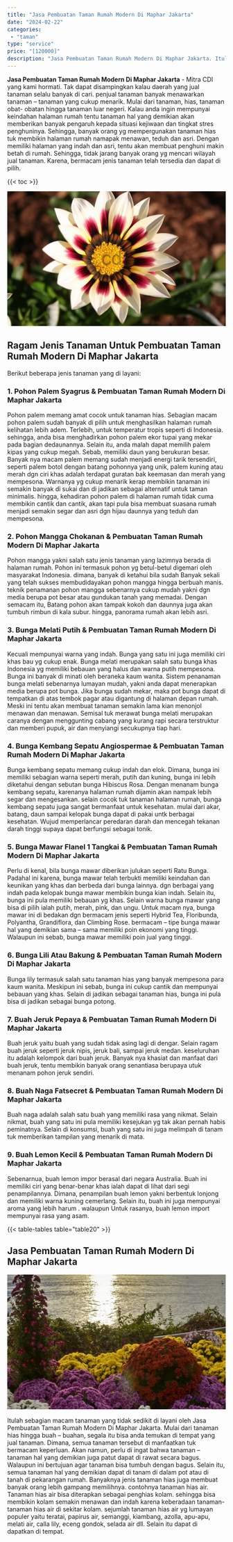 ```yaml
---
title: "Jasa Pembuatan Taman Rumah Modern Di Maphar Jakarta"
date: "2024-02-22"
categories:
 - "taman"
type: "service"
price: "[120000]"
description: "Jasa Pembuatan Taman Rumah Modern Di Maphar Jakarta. Itulah sebagian macam tanaman yang tidak sedikit di layani oleh Jasa Pembuatan Taman Rumah Modern Di Mapha..."
---
```


**Jasa Pembuatan Taman Rumah Modern Di Maphar Jakarta** - Mitra CDI yang kami hormati. Tak dapat disampingkan kalau daerah yang jual tanaman selalu banyak di cari. penjual tanaman banyak menawarkan tanaman – tanaman yang cukup menarik. Mulai dari tanaman, hias, tanaman obat- obatan hingga tanaman luar negeri. Kalau anda ingin mempunyai keindahan halaman rumah tentu tanaman hal yang demikian akan memberikan banyak pengaruh kepada situasi kejiwaan dan tingkat stres penghuninya. Sehingga, banyak orang yg mempergunakan tanaman hias tuk membikin halaman rumah namapak menawan, teduh dan asri. Dengan memiliki halaman yang indah dan asri, tentu akan membuat penghuni makin betah di rumah. Sehingga, tidak jarang banyak orang yg mencari wilayah jual tanaman. Karena, bermacam jenis tanaman telah tersedia dan dapat di pilih.

{{< toc >}}

![Jasa Pembuatan Taman Rumah Modern Di Maphar Jakarta](/images/taman/taman650x400-7.jpg)

## Ragam Jenis Tanaman Untuk Pembuatan Taman Rumah Modern Di Maphar Jakarta

Berikut beberapa jenis tanaman yang di layani:

### 1\. Pohon Palem Syagrus & Pembuatan Taman Rumah Modern Di Maphar Jakarta

Pohon palem memang amat cocok untuk tanaman hias. Sebagian macam pohon palem sudah banyak di pilih untuk menghasilkan halaman rumah kelihatan lebih adem. Terlebih, untuk temperatur tropis seperti di Indonesia. sehingga, anda bisa menghadirkan pohon palem ekor tupai yang mekar pada bagian dedaunannya. Selain itu, anda malah dapat memilih palem kipas yang cukup megah. Sebab, memiliki daun yang berukuran besar. Banyak nya macam palem memang sudah menjadi energi tarik tersendiri, seperti palem botol dengan batang pohonnya yang unik, palem kuning atau merah dgn ciri khas adalah terdapat guratan bak keemasan dan merah yang mempesona. Warnanya yg cukup menarik kerap membikin tanaman ini semakin banyak di sukai dan di jadikan sebagai alternatif untuk taman minimalis. hingga, kehadiran pohon palem di halaman rumah tidak cuma membikin cantik dan cantik, akan tapi pula bisa membuat suasana rumah menjadi semakin segar dan asri dgn hijau daunnya yang teduh dan mempesona.

### 2\. Pohon Mangga Chokanan & Pembuatan Taman Rumah Modern Di Maphar Jakarta

Pohon mangga yakni salah satu jenis tanaman yang lazimnya berada di halaman rumah. Pohon ini termasuk pohon yg betul-betul digemari oleh masyarakat Indonesia. dimana, banyak di ketahui bila sudah Banyak sekali yang telah sukses membudidayakan pohon mangga hingga berbuah manis. teknik penamanan pohon mangga sebenarnya cukup mudah yakni dgn media berupa pot besar atau gundukan tanah yang memadai. Dengan semacam itu, Batang pohon akan tampak kokoh dan daunnya juga akan tumbuh rimbun di kala subur. hingga, panorama rumah akan lebih asri.

### 3\. Bunga Melati Putih & Pembuatan Taman Rumah Modern Di Maphar Jakarta

Kecuali mempunyai warna yang indah. Bunga yang satu ini juga memiliki ciri khas bau yg cukup enak. Bunga melati merupakan salah satu bunga khas Indonesia yg memiliki bebauan yang halus dan warna putih mempesona. Bunga ini banyak di minati oleh beraneka kaum wanita. Sistem penanaman bunga melati sebenarnya lumayan mudah, yakni anda dapat menerapkan media berupa pot bunga. Jika bunga sudah mekar, maka pot bunga dapat di tempatkan di atas tembok pagar atau digantung di halaman depan rumah. Meski ini tentu akan membuat tanaman semakin lama kian menonjol menawan dan menawan. Semisal tuk merawat bunga melati merupakan caranya dengan menggunting cabang yang kurang rapi secara terstruktur dan memberi pupuk, air dan menyiangi secukupnya tiap hari.

### 4\. Bunga Kembang Sepatu Angiospermae & Pembuatan Taman Rumah Modern Di Maphar Jakarta

Bunga kembang sepatu memang cukup indah dan elok. Dimana, bunga ini memiliki sebagian warna seperti merah, putih dan kuning, bunga ini lebih diketahui dengan sebutan bunga Hibiscus Rosa. Dengan menanam bunga kembang sepatu, karenanya halaman rumah dijamin akan nampak lebih segar dan mengesankan. selain cocok tuk tanaman halaman rumah, bunga kembang sepatu juga sangat bermanfaat untuk kesehatan. mulai dari akar, batang, daun sampai kelopak bunga dapat di pakai untk berbagai kesehatan. Wujud memperlancar peredaran darah dan mencegah tekanan darah tinggi supaya dapat berfungsi sebagai tonik.

### 5\. Bunga Mawar Flanel 1 Tangkai & Pembuatan Taman Rumah Modern Di Maphar Jakarta

Perlu di kenal, bila bunga mawar diberikan julukan seperti Ratu Bunga. Padahal ini karena, bunga mawar telah terbukti memiliki keindahan dan keunikan yang khas dan berbeda dari bunga lainnya. dgn berbagai yang indah pada kelopak bunga mawar membikin bunga kian indah. Selain itu, bunga ini pula memiliki bebauan yg khas. Selain warna bunga mawar yang bisa di pilih ialah putih, merah, pink, dan ungu. Untuk macam nya, bunga mawar ini di bedakan dgn bermacam jenis seperti Hybrid Tea, Floribunda, Polyantha, Grandiflora, dan Climbing Rose. bermacam – tipe bunga mawar hal yang demikian sama – sama memiliki poin ekonomi yang tinggi. Walaupun ini sebab, bunga mawar memiliki poin jual yang tinggi.

### 6\. Bunga Lili Atau Bakung & Pembuatan Taman Rumah Modern Di Maphar Jakarta

Bunga lily termasuk salah satu tanaman hias yang banyak mempesona para kaum wanita. Meskipun ini sebab, bunga ini cukup cantik dan mempunyai bebauan yang khas. Selain di jadikan sebagai tanaman hias, bunga ini pula bisa di jadikan sebagai bunga potong.

### 7\. Buah Jeruk Pepaya & Pembuatan Taman Rumah Modern Di Maphar Jakarta

Buah jeruk yaitu buah yang sudah tidak asing lagi di dengar. Selain ragam buah jeruk seperti jeruk nipis, jeruk bali, sampai jeruk medan. keseluruhan itu adalah kelompok dari buah jeruk. Banyak nya khasiat dan manfaat dari buah jeruk, tentu membikin banyak orang senantiasa berupaya utuk menanam pohon jeruk sendiri.

### 8\. Buah Naga Fatsecret & Pembuatan Taman Rumah Modern Di Maphar Jakarta

Buah naga adalah salah satu buah yang memiliki rasa yang nikmat. Selain nikmat, buah yang satu ini pula memiliki kesejukan yg tak akan pernah habis peminatnya. Selain di konsumsi, buah yang satu ini juga melimpah di tanam tuk memberikan tampilan yang menarik di mata.

### 9\. Buah Lemon Kecil & Pembuatan Taman Rumah Modern Di Maphar Jakarta

Sebenarnua, buah lemon impor berasal dari negara Australia. Buah ini memiliki ciri yang benar-benar khas ialah dapat di lihat dari segi penampilannya. Dimana, penampilan buah lemon yakni berbentuk lonjong dan memiliki warna kuning cemerlang. Selain itu, buah ini juga mempunyai aroma yang lebih harum . walaupun Untuk rasanya, buah lemon import mempunyai rasa yang asam.

{{< table-tables table="table20" >}}

## Jasa Pembuatan Taman Rumah Modern Di Maphar Jakarta

![Jasa Pembuatan Taman Rumah Modern Di Maphar Jakarta](/images/taman/taman650x400-17.jpg)

Itulah sebagian macam tanaman yang tidak sedikit di layani oleh Jasa Pembuatan Taman Rumah Modern Di Maphar Jakarta. Mulai dari tanaman hias hingga buah – buahan, segala itu bisa anda temukan di tempat yang jual tanaman. Dimana, semua tanaman tersebut di manfaatkan tuk bermacam keperluan. Akan namun, perlu di ingat bahwa tanaman – tanaman hal yang demikian juga patut dapat di rawat secara bagus. Walaupun ini bertujuan agar tanaman bisa tumbuh dengan bagus. Selain itu, semua tanaman hal yang demikian dapat di tanam di dalam pot atau di tanah di pekarangan rumah. Banyaknya jenis tanaman hias juga membuat banyak orang lebih gampang memilihnya. contohnya tanaman hias air. Tanaman hias air bisa diterapkan sebagai penghias kolam. sehingga bisa membikin kolam semakin menawan dan indah karena keberadaan tanaman-tanaman hias air di sekitar kolam. sejumlah tanaman hias air yg lumayan populer yaitu teratai, papirus air, semanggi, kiambang, azolla, apu-apu, melati air, calla lily, eceng gondok, selada air dll. Selain itu dapat di dapatkan di tempat.
